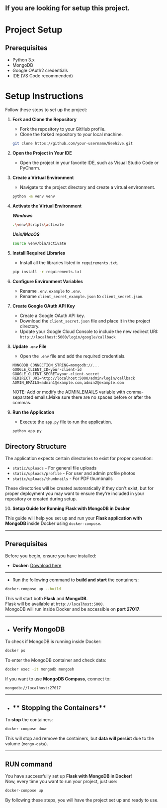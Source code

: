 ## If you are looking for setup this project.
# Project Setup

## Prerequisites
- Python 3.x
- MongoDB
- Google OAuth2 credentials
- IDE (VS Code recommended)

# Setup Instructions

Follow these steps to set up the project:

1. **Fork and Clone the Repository**
    - Fork the repository to your GitHub profile.
    - Clone the forked repository to your local machine.
    ```bash
    git clone https://github.com/your-username/Beehive.git
    ```

2. **Open the Project in Your IDE**
    - Open the project in your favorite IDE, such as Visual Studio Code or PyCharm.

3. **Create a Virtual Environment**
    - Navigate to the project directory and create a virtual environment.
    ```bash
    python -m venv venv
    ```

4. **Activate the Virtual Environment**
   
    ***Windows***
    ```bash
    .\venv\Scripts\activate
    ```

    ***Unix/MacOS***
    ```bash
    source venv/bin/activate
    ```

5. **Install Required Libraries**
    - Install all the libraries listed in `requirements.txt`.
    ```bash
    pip install -r requirements.txt
    ```

6. **Configure Environment Variables**
    - Rename `.env.example` to `.env`.
    - Rename `client_secret_example.json` to `client_secret.json`.

7. **Create Google OAuth API Key**
    - Create a Google OAuth API key.
    - Download the `client_secret.json` file and place it in the project directory.
    - Update your Google Cloud Console to include the new redirect URI: ```http://localhost:5000/login/google/callback```

8. **Update `.env` File**
    - Open the `.env` file and add the required credentials.
    ```
    MONGODB_CONNECTION_STRING=mongodb://...
    GOOGLE_CLIENT_ID=your-client-id
    GOOGLE_CLIENT_SECRET=your-client-secret
    REDIRECT_URI=http://localhost:5000/admin/login/callback
    ADMIN_EMAILS=admin1@example.com,admin2@example.com
    ```
    NOTE: Add or modify the ADMIN_EMAILS variable with comma-separated emails.Make sure there are no spaces before or after the commas.
9. **Run the Application**
    - Execute the `app.py` file to run the application.
    ```bash
    python app.py
    ```
## Directory Structure
The application expects certain directories to exist for proper operation:
- `static/uploads` - For general file uploads
- `static/uploads/profile` - For user and admin profile photos
- `static/uploads/thumbnails` - For PDF thumbnails

These directories will be created automatically if they don't exist, but for proper deployment you may want to ensure they're included in your repository or created during setup.

10. **Setup Guide for Running Flask with MongoDB in Docker**

This guide will help you set up and run your **Flask application with MongoDB** inside Docker using `docker-compose`.

---

## **Prerequisites**
Before you begin, ensure you have installed:
- **Docker**: [Download here](https://www.docker.com/get-started)

---

 - Run the following command to **build and start** the containers:
```sh
docker-compose up --build
```

 This will start both **Flask** and **MongoDB**.  
 Flask will be available at `http://localhost:5000`.  
 MongoDB will run inside Docker and be accessible on **port 27017**.

---

 - ## **Verify MongoDB**
To check if MongoDB is running inside Docker:

```sh
docker ps
```

To enter the MongoDB container and check data:

```sh
docker exec -it mongodb mongosh
```

If you want to use **MongoDB Compass**, connect to:

```
mongodb://localhost:27017
```

---

 - ## ** Stopping the Containers**
To **stop** the containers:

```sh
docker-compose down
```

This will stop and remove the containers, but **data will persist** due to the volume (`mongo-data`).

---

## **RUN command**
You have successfully set up **Flask with MongoDB in Docker**!  
Now, every time you want to run your project, just use:

```sh
docker-compose up
```

By following these steps, you will have the project set up and ready to use.
